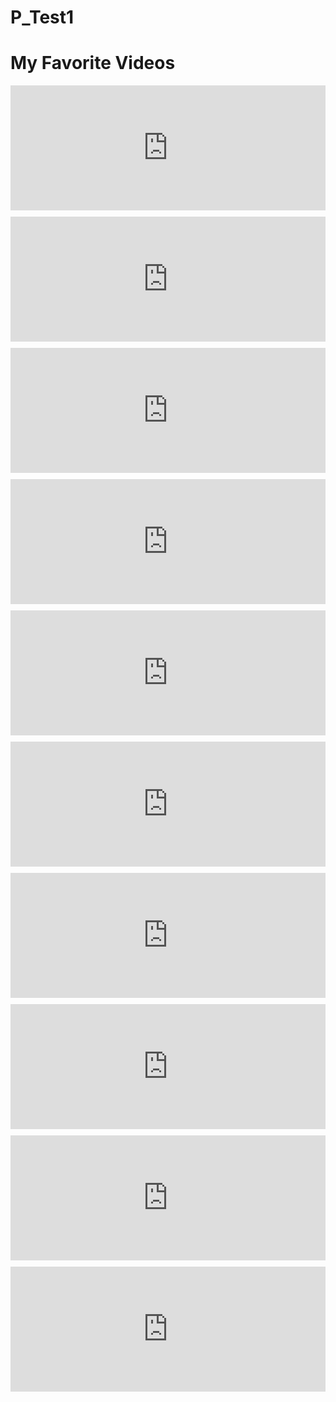 # P_Test1
<html lang="en">
<head>
    <meta charset="UTF-8">
    <meta name="viewport" content="width=device-width, initial-scale=1.0">
    <title>Multiple YouTube Videos</title>
    <style>
        .video-container {
            display: flex;
            flex-wrap: wrap;
            gap: 10px; /* Adjust the space between the videos */
        }
        .video-container iframe {
            flex: 1 1 300px; /* Adjust the width of each video */
            height: 200px; /* Adjust the height of each video */
        }
    </style>
</head>
<body>
    <h1>My Favorite Videos</h1>
    <div class="video-container">
        <iframe src="https://www.youtube.com/embed/vYxZGxBcNQQ" frameborder="0" allowfullscreen></iframe>
        <iframe src="https://www.youtube.com/embed/vYxZGxBcNQQ" frameborder="0" allowfullscreen></iframe>
        <iframe src="https://www.youtube.com/embed/vYxZGxBcNQQ" frameborder="0" allowfullscreen></iframe>
        <iframe src="https://www.youtube.com/embed/vYxZGxBcNQQ" frameborder="0" allowfullscreen></iframe>
        <iframe src="https://www.youtube.com/embed/vYxZGxBcNQQ" frameborder="0" allowfullscreen></iframe>
        <iframe src="https://www.youtube.com/embed/vYxZGxBcNQQ" frameborder="0" allowfullscreen></iframe>
        <iframe src="https://www.youtube.com/embed/vYxZGxBcNQQ" frameborder="0" allowfullscreen></iframe>
        <iframe src="https://www.youtube.com/embed/vYxZGxBcNQQ" frameborder="0" allowfullscreen></iframe>
        <iframe src="https://www.youtube.com/embed/vYxZGxBcNQQ" frameborder="0" allowfullscreen></iframe>
        <iframe src="https://www.youtube.com/embed/vYxZGxBcNQQ" frameborder="0" allowfullscreen></iframe>
    </div>
</body>
</html>



